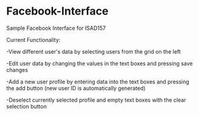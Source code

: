 # Facebook-Interface
Sample Facebook Interface for ISAD157

Current Functionality:

-View different user's data by selecting users from the grid on the left

-Edit user data by changing the values in the text boxes and pressing save changes

-Add a new user profile by entering data into the text boxes and pressing the add button (new user ID is automatically generated)

-Deselect currently selected profile and empty text boxes with the clear selection button
